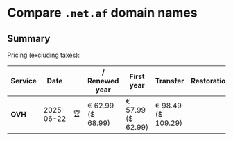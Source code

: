 # Compare `.net.af` domain names

## Summary

Pricing (excluding taxes):

| Service | Date |  | / Renewed year | First year | Transfer | Restoration |
|--|--|--|--|--|--|--|
| **OVH** | 2025-06-22 | 🏆 | € 62.99<br>($ 68.99) | € 57.99<br>($ 62.99) | € 98.49<br>($ 109.29) |  |
